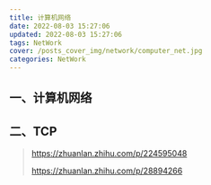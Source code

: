 ```yaml
---
title: 计算机网络
date: 2022-08-03 15:27:06
updated: 2022-08-03 15:27:06
tags: NetWork
cover: /posts_cover_img/network/computer_net.jpg
categories: NetWork
---
```


## 一、计算机网络



## 二、TCP

> https://zhuanlan.zhihu.com/p/224595048
>
> https://zhuanlan.zhihu.com/p/28894266
